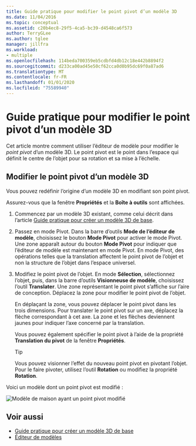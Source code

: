 ```yaml
---
title: Guide pratique pour modifier le point pivot d’un modèle 3D
ms.date: 11/04/2016
ms.topic: conceptual
ms.assetid: c20b4ec8-29f5-4ca5-bc39-d4548ca6f573
author: TerryGLee
ms.author: tglee
manager: jillfra
ms.workload:
- multiple
ms.openlocfilehash: 114beda700359eb5cdbfd4db12c18e442b8894f2
ms.sourcegitcommit: d233ca00ad45e50cf62cca0d0b95dc69f0a87ad6
ms.translationtype: MT
ms.contentlocale: fr-FR
ms.lasthandoff: 01/01/2020
ms.locfileid: "75589940"
---
```

# <a name="how-to-modify-the-pivot-point-of-a-3d-model"></a>Guide pratique pour modifier le point pivot d’un modèle 3D

Cet article montre comment utiliser l’éditeur de modèle pour modifier le *point pivot* d’un modèle 3D. Le point pivot est le point dans l’espace qui définit le centre de l’objet pour sa rotation et sa mise à l’échelle.

## <a name="modify-the-pivot-point-of-a-3d-model"></a>Modifier le point pivot d’un modèle 3D

Vous pouvez redéfinir l’origine d’un modèle 3D en modifiant son point pivot.

Assurez-vous que la fenêtre **Propriétés** et la **Boîte à outils** sont affichées.

1. Commencez par un modèle 3D existant, comme celui décrit dans l’article [Guide pratique pour créer un modèle 3D de base](../designers/how-to-create-a-basic-3-d-model.md).

2. Passez en mode Pivot. Dans la barre d’outils **Mode de l’éditeur de modèle**, choisissez le bouton **Mode Pivot** pour activer le mode Pivot. Une zone apparaît autour du bouton **Mode Pivot** pour indiquer que l’éditeur de modèle est maintenant en mode Pivot. En mode Pivot, des opérations telles que la translation affectent le point pivot de l’objet et non la structure de l’objet dans l’espace universel.

3. Modifiez le point pivot de l’objet. En mode **Sélection**, sélectionnez l’objet, puis, dans la barre d’outils **Visionneuse de modèle**, choisissez l’outil **Translater**. Une zone représentant le point pivot s’affiche sur l’aire de conception. Déplacez la zone pour modifier le point pivot de l’objet.

     En déplaçant la zone, vous pouvez déplacer le point pivot dans les trois dimensions. Pour translater le point pivot sur un axe, déplacez la flèche correspondant à cet axe. La zone et les flèches deviennent jaunes pour indiquer l’axe concerné par la translation.

     Vous pouvez également spécifier le point pivot à l’aide de la propriété **Translation du pivot** de la fenêtre **Propriétés**.

    > [!TIP]
    > Vous pouvez visionner l’effet du nouveau point pivot en pivotant l’objet. Pour le faire pivoter, utilisez l’outil **Rotation** ou modifiez la propriété **Rotation**.

Voici un modèle dont un point pivot est modifié :

![Modèle de maison ayant un point pivot modifié](../designers/media/digit-modified-model.png)

## <a name="see-also"></a>Voir aussi

- [Guide pratique pour créer un modèle 3D de base](../designers/how-to-create-a-basic-3-d-model.md)
- [Éditeur de modèles](../designers/model-editor.md)
